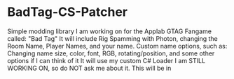 # BadTag-CS-Patcher

Simple modding library I am working on for the Applab GTAG Fangame called: "Bad Tag"
It will include Rig Spamming with Photon, changing the Room Name, Player Names, and your name.
Custom name options, such as: Changing name size, color, font, RGB, rotating/position, and some other options if I can think of it
It will use my custom C# Loader I am STILL WORKING ON, so do NOT ask me about it.
This will be in
